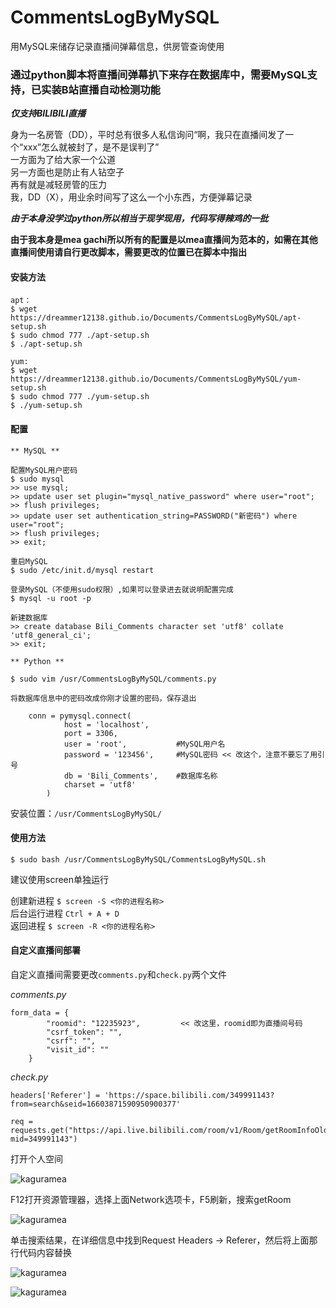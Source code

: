 # CommentsLogByMySQL
用MySQL来储存记录直播间弹幕信息，供房管查询使用
### 通过python脚本将直播间弹幕扒下来存在数据库中，**需要MySQL支持**，已实装B站直播自动检测功能

***仅支持BILIBILI直播***

身为一名房管（DD），平时总有很多人私信询问“啊，我只在直播间发了一个“xxx”怎么就被封了，是不是误判了”  
一方面为了给大家一个公道  
另一方面也是防止有人钻空子  
再有就是减轻房管的压力  
我，DD（X），用业余时间写了这么一个小东西，方便弹幕记录  
  
***由于本身没学过python所以相当于现学现用，代码写得辣鸡的一批***  

**由于我本身是mea gachi所以所有的配置是以mea直播间为范本的，如需在其他直播间使用请自行更改脚本，需要更改的位置已在脚本中指出**
  
#### 安装方法
```
apt：
$ wget https://dreammer12138.github.io/Documents/CommentsLogByMySQL/apt-setup.sh
$ sudo chmod 777 ./apt-setup.sh
$ ./apt-setup.sh

yum:
$ wget https://dreammer12138.github.io/Documents/CommentsLogByMySQL/yum-setup.sh
$ sudo chmod 777 ./yum-setup.sh
$ ./yum-setup.sh

```

#### 配置
```
** MySQL **  

配置MySQL用户密码
$ sudo mysql
>> use mysql;
>> update user set plugin="mysql_native_password" where user="root";
>> flush privileges;
>> update user set authentication_string=PASSWORD("新密码") where user="root";
>> flush privileges;
>> exit;

重启MySQL
$ sudo /etc/init.d/mysql restart

登录MySQL（不使用sudo权限）,如果可以登录进去就说明配置完成
$ mysql -u root -p

新建数据库
>> create database Bili_Comments character set 'utf8' collate 'utf8_general_ci';
>> exit;

** Python **

$ sudo vim /usr/CommentsLogByMySQL/comments.py

将数据库信息中的密码改成你刚才设置的密码，保存退出

	conn = pymysql.connect(
			host = 'localhost',
			port = 3306,
			user = 'root',           #MySQL用户名
			password = '123456',     #MySQL密码 << 改这个，注意不要忘了用引号
			db = 'Bili_Comments',    #数据库名称
			charset = 'utf8'
		)

```

安装位置：`/usr/CommentsLogByMySQL/`  

#### 使用方法
```
$ sudo bash /usr/CommentsLogByMySQL/CommentsLogByMySQL.sh
```
建议使用screen单独运行  

创建新进程 `$ screen -S <你的进程名称>`  
后台运行进程 `Ctrl + A + D`  
返回进程 `$ screen -R <你的进程名称>`  

#### 自定义直播间部署
自定义直播间需要更改`comments.py`和`check.py`两个文件  

*comments.py*

```
form_data = {
		"roomid": "12235923",         << 改这里，roomid即为直播间号码
		"csrf_token": "",
		"csrf": "",
		"visit_id": ""
	}
```

*check.py*

```
headers['Referer'] = 'https://space.bilibili.com/349991143?from=search&seid=16603871590950900377'

req = requests.get("https://api.live.bilibili.com/room/v1/Room/getRoomInfoOld?mid=349991143")
```

打开个人空间  

![kaguramea](https://dreammer12138.github.io/Documents/CommentsLogByMySQL/dict/20190808151510.png)  

F12打开资源管理器，选择上面Network选项卡，F5刷新，搜索getRoom  

![kaguramea](https://dreammer12138.github.io/Documents/CommentsLogByMySQL/dict/20190808151616.png)  

单击搜索结果，在详细信息中找到Request Headers -> Referer，然后将上面那行代码内容替换  

![kaguramea](https://dreammer12138.github.io/Documents/CommentsLogByMySQL/dict/20190810101958.png)

![kaguramea](https://dreammer12138.github.io/Documents/CommentsLogByMySQL/dict/20190808151635.png)  
